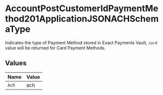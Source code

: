 # AccountPostCustomerIdPaymentMethod201ApplicationJSONACHSchemaType

Indicates the type of Payment Method stored in Exact Payments Vault, `card` value will be returned for Card Payment Methods.


## Values

| Name  | Value |
| ----- | ----- |
| `Ach` | ach   |